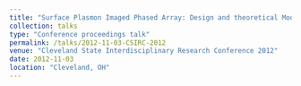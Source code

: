 ```yaml
---
title: "Surface Plasmon Imaged Phased Array: Design and theoretical Modeling."
collection: talks
type: "Conference proceedings talk"
permalink: /talks/2012-11-03-CSIRC-2012
venue: "Cleveland State Interdisciplinary Research Conference 2012"
date: 2012-11-03
location: "Cleveland, OH"
---
```



